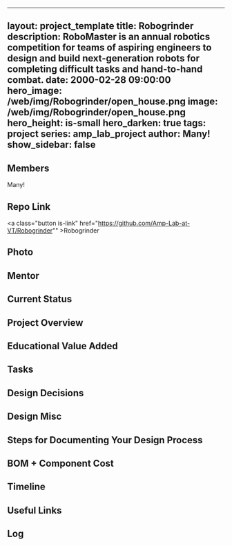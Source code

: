 
---
layout: project_template
title: Robogrinder
description: RoboMaster is an annual robotics competition for teams of aspiring engineers to design and build next-generation robots for completing difficult tasks and hand-to-hand combat.
date: 2000-02-28 09:00:00
hero_image: /web/img/Robogrinder/open_house.png
image: /web/img/Robogrinder/open_house.png
hero_height: is-small
hero_darken: true
tags: project
series: amp_lab_project
author: Many!
show_sidebar: false
---



## Members
Many!

## Repo Link
<a class="button is-link" href="https://github.com/Amp-Lab-at-VT/Robogrinder"" >Robogrinder</a>

## Photo

## Mentor

## Current Status

## Project Overview


## Educational Value Added


## Tasks

## Design Decisions

## Design Misc

## Steps for Documenting Your Design Process

## BOM + Component Cost

## Timeline

## Useful Links

## Log
            